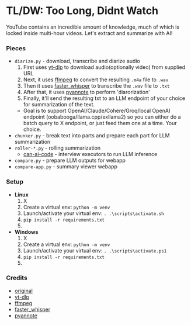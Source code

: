# TL/DW: Too Long, Didnt Watch

YouTube contains an incredible amount of knowledge, much of which is locked inside multi-hour videos.  Let's extract and summarize with AI!

### Pieces
- `diarize.py` - download, transcribe and diarize audio
  1. First uses [yt-dlp](https://github.com/yt-dlp/yt-dlp) to download audio(optionally video) from supplied URL
  2. Next, it uses [ffmpeg](https://github.com/FFmpeg/FFmpeg) to convert the resulting `.m4a` file to `.wav`
  3. Then it uses [faster_whisper](https://github.com/SYSTRAN/faster-whisper) to transcribe the `.wav` file to `.txt`
  4. After that, it uses [pyannote](https://github.com/pyannote/pyannote-audio) to perform 'diarorization'
  5. Finally, it'll send the resulting txt to an LLM endpoint of your choice for summarization of the text.
    * Goal is to support OpenAI/Claude/Cohere/Groq/local OpenAI endpoint (oobabooga/llama.cpp/exllama2) so you can either do a batch query to X endpoint, or just feed them one at a time. Your choice.
- `chunker.py` - break text into parts and prepare each part for LLM summarization
- `roller-*.py` - rolling summarization
  - [can-ai-code](https://github.com/the-crypt-keeper/can-ai-code) - interview executors to run LLM inference
- `compare.py` - prepare LLM outputs for webapp
- `compare-app.py` - summary viewer webapp


### Setup
- **Linux**
    1. X
    2. Create a virtual env: `python -m venv`
    3. Launch/activate your virtual env: `. .\scripts\activate.sh`
    4. `pip install -r requirements.txt`
    5. 
- **Windows**
    1. X
    2. Create a virtual env: `python -m venv`
    3. Launch/activate your virtual env: `. .\scripts\activate.ps1`
    4. `pip install -r requirements.txt`
    5. 


### Credits
- [original](https://github.com/the-crypt-keeper/tldw)
- [yt-dlp](https://github.com/yt-dlp/yt-dlp)
- [ffmpeg](https://github.com/FFmpeg/FFmpeg)
- [faster_whisper](https://github.com/SYSTRAN/faster-whisper)
- [pyannote](https://github.com/pyannote/pyannote-audio)